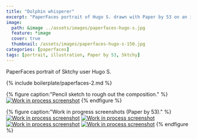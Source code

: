 ```yaml
---
title: "Dolphin whisperer"
excerpt: "PaperFaces portrait of Hugo S. drawn with Paper by 53 on an iPad."
image: 
  path: &image ../assets/images/paperfaces-hugo-s.jpg 
  feature: *image
  cover: true
  thumbnail: /assets/images/paperfaces-hugo-s-150.jpg
categories: [paperfaces]
tags: [portrait, illustration, Paper by 53, Sktchy]
---
```


PaperFaces portrait of Sktchy user Hugo S.

{% include boilerplate/paperfaces-2.md %}

{% figure caption:"Pencil sketch to rough out the composition." %}
[![Work in process screenshot](/assets/images/paperfaces-hugo-s-process-1-750.jpg)](/assets/images/paperfaces-hugo-s-process-1-lg.jpg)
{% endfigure %}

{% figure caption:"Work in progress screenshots (Paper by 53)." %}
[![Work in process screenshot](/assets/images/paperfaces-hugo-s-process-2-600.jpg)](/assets/images/paperfaces-hugo-s-process-2-lg.jpg)
[![Work in process screenshot](/assets/images/paperfaces-hugo-s-process-3-600.jpg)](/assets/images/paperfaces-hugo-s-process-3-lg.jpg)
[![Work in process screenshot](/assets/images/paperfaces-hugo-s-process-4-600.jpg)](/assets/images/paperfaces-hugo-s-process-4-lg.jpg)
[![Work in process screenshot](/assets/images/paperfaces-hugo-s-process-5-600.jpg)](/assets/images/paperfaces-hugo-s-process-5-lg.jpg)
{% endfigure %}
